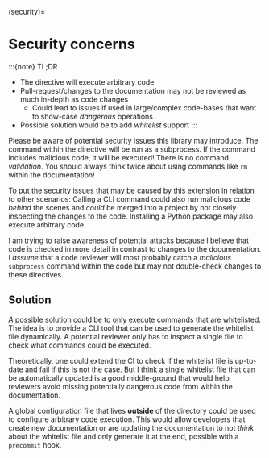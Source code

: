 (security)=
# Security concerns

:::{note} TL;DR
- The directive will execute arbitrary code
- Pull-request/changes to the documentation may not be reviewed as much in-depth as code changes
  - Could lead to issues if used in large/complex code-bases that want to show-case _dangerous_ operations
- Possible solution would be to add _whitelist_ support
:::

Please be aware of potential security issues this library may introduce.
The command within the directive will be run as a subprocess.
If the command includes malicious code, it will be executed!
There is no command _validation_.
You should always think twice about using commands like `rm` within the documentation!

To put the security issues that may be caused by this extension in relation to other scenarios:
Calling a CLI command could also run malicious code _behind_ the scenes and _could_ be merged into a project by not closely inspecting the changes to the code.
Installing a Python package may also execute arbitrary code.

I am trying to raise awareness of potential attacks because I believe that code is checked in more detail in contrast to changes to the documentation.
I _assume_ that a code reviewer will most probably catch a _malicious_ `subprocess` command within the code but may not double-check changes to these directives.

## Solution
_A_ possible solution could be to only execute commands that are whitelisted.
The idea is to provide a CLI tool that can be used to generate the whitelist file dynamically.
A potential reviewer only has to inspect a single file to check what commands could be executed.

Theoretically, one could extend the CI to check if the whitelist file is up-to-date and fail if this is not the case.
But I think a single whitelist file that can be automatically updated is a good middle-ground that would help reviewers avoid missing potentially dangerous code from within the documentation.

A global configuration file that lives **outside** of the directory could be used to configure arbitrary code execution.
This would allow developers that create new documentation or are updating the documentation to not _think_ about the whitelist file and only generate it at the end, possible with a `precommit` hook.
